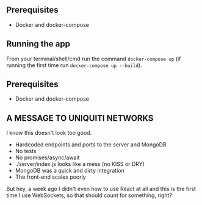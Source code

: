 ## Prerequisites

* Docker and docker-compose

## Running the app

From your terminal/shell/cmd run the command `docker-compose up` (if running the first time run `docker-compose up --build`).

## Prerequisites

* Docker and docker-compose
                
## A MESSAGE TO UNIQUITI NETWORKS

I know this doesn't look too good.
* Hardcoded endpoints and ports to the server and MongoDB
* No tests
* No promises/async/await
* ./server/index.js looks like a mess (no KISS or DRY)
* MongoDB was a quick and dirty integration
* The front-end scales poorly

But hey, a week ago I didn't even how to use React at all and this is the first time I use WebSockets,
so that should count for something, right?